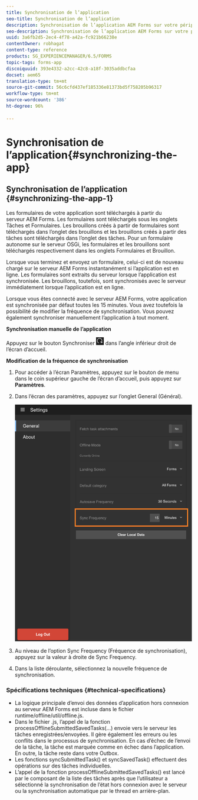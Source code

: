 ```yaml
---
title: Synchronisation de l’application
seo-title: Synchronisation de l’application
description: Synchronisation de l’application AEM Forms sur votre périphérique mobile avec le serveur AEM Forms.
seo-description: Synchronisation de l’application AEM Forms sur votre périphérique mobile avec le serveur AEM Forms.
uuid: 3a6fb2d5-2ec4-4f78-a42a-fc921b66238e
contentOwner: robhagat
content-type: reference
products: SG_EXPERIENCEMANAGER/6.5/FORMS
topic-tags: forms-app
discoiquuid: 393e4332-a2cc-42c8-a18f-3035addbcfaa
docset: aem65
translation-type: tm+mt
source-git-commit: 56c6cfd437ef185336e81373bd5f758205b96317
workflow-type: tm+mt
source-wordcount: '386'
ht-degree: 96%

---
```



# Synchronisation de l’application{#synchronizing-the-app}

## Synchronisation de l’application {#synchronizing-the-app-1}

Les formulaires de votre application sont téléchargés à partir du serveur AEM Forms. Les formulaires sont téléchargés sous les onglets Tâches et Formulaires. Les brouillons créés à partir de formulaires sont téléchargés dans l’onglet des brouillons et les brouillons créés à partir des tâches sont téléchargés dans l’onglet des tâches. Pour un formulaire autonome sur le serveur OSGi, les formulaires et les brouillons sont téléchargés respectivement dans les onglets Formulaires et Brouillon.

Lorsque vous terminez et envoyez un formulaire, celui-ci est de nouveau chargé sur le serveur AEM Forms instantanément si l’application est en ligne. Les formulaires sont extraits du serveur lorsque l’application est synchronisée. Les brouillons, toutefois, sont synchronisés avec le serveur immédiatement lorsque l’application est en ligne.

Lorsque vous êtes connecté avec le serveur AEM Forms, votre application est synchronisée par défaut toutes les 15 minutes. Vous avez toutefois la possibilité de modifier la fréquence de synchronisation. Vous pouvez également synchroniser manuellement l’application à tout moment.

**Synchronisation manuelle de l’application**

Appuyez sur le bouton Synchroniser ![sync-app](assets/sync-app.png) dans l’angle inférieur droit de l’écran d’accueil.

**Modification de la fréquence de synchronisation**

1. Pour accéder à l’écran Paramètres, appuyez sur le bouton de menu dans le coin supérieur gauche de l’écran d’accueil, puis appuyez sur **Paramètres**.
1. Dans l’écran des paramètres, appuyez sur l’onglet General (Général).

   ![Paramètre de fréquence de synchronisation dans la fenêtre Paramètres généraux](assets/gen-settings-2.png)

1. Au niveau de l’option Sync Frequency (Fréquence de synchronisation), appuyez sur la valeur à droite de Sync Frequency.
1. Dans la liste déroulante, sélectionnez la nouvelle fréquence de synchronisation.

### Spécifications techniques {#technical-specifications}

* La logique principale d’envoi des données d’application hors connexion au serveur AEM Forms est incluse dans le fichier runtime/offline/util/offline.js.
* Dans le fichier .js, l’appel de la fonction processOfflineSubmittedSavedTasks(...) envoie vers le serveur les tâches enregistrées/envoyées. Il gère également les erreurs ou les conflits dans le processus de synchronisation. En cas d’échec de l’envoi de la tâche, la tâche est marquée comme en échec dans l’application. En outre, la tâche reste dans votre Outbox.
* Les fonctions syncSubmittedTask() et syncSavedTask() effectuent des opérations sur des tâches individuelles.
* L’appel de la fonction processOfflineSubmittedSavedTasks() est lancé par le composant de la liste des tâches après que l’utilisateur a sélectionné la synchronisation de l’état hors connexion avec le serveur ou la synchronisation automatique par le thread en arrière-plan.
